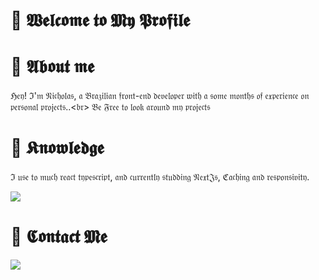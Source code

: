 # 🦇 𝖂𝖊𝖑𝖈𝖔𝖒𝖊 𝖙𝖔 𝕸𝖞 𝕻𝖗𝖔𝖋𝖎𝖑𝖊

# 🎃 𝕬𝖇𝖔𝖚𝖙 𝖒𝖊

ℌ𝔢𝔶! ℑ'𝔪 𝔑𝔦𝔠𝔥𝔬𝔩𝔞𝔰, 𝔞 𝔅𝔯𝔞𝔷𝔦𝔩𝔦𝔞𝔫 𝔣𝔯𝔬𝔫𝔱-𝔢𝔫𝔡 𝔡𝔢𝔳𝔢𝔩𝔬𝔭𝔢𝔯 𝔴𝔦𝔱𝔥 𝔞 𝔰𝔬𝔪𝔢 𝔪𝔬𝔫𝔱𝔥𝔰 𝔬𝔣 𝔢𝔵𝔭𝔢𝔯𝔦𝔢𝔫𝔠𝔢 𝔬𝔫 𝔭𝔢𝔯𝔰𝔬𝔫𝔞𝔩 𝔭𝔯𝔬𝔧𝔢𝔠𝔱𝔰..<𝔟𝔯>
𝔅𝔢 𝔉𝔯𝔢𝔢 𝔱𝔬 𝔩𝔬𝔬𝔨 𝔞𝔯𝔬𝔲𝔫𝔡 𝔪𝔶 𝔭𝔯𝔬𝔧𝔢𝔠𝔱𝔰

# 🧹 𝕶𝖓𝖔𝖜𝖑𝖊𝖉𝖌𝖊

ℑ 𝔲𝔰𝔢 𝔱𝔬 𝔪𝔲𝔠𝔥 𝔯𝔢𝔞𝔠𝔱 𝔱𝔶𝔭𝔢𝔰𝔠𝔯𝔦𝔭𝔱, 𝔞𝔫𝔡 𝔠𝔲𝔯𝔯𝔢𝔫𝔱𝔩𝔶 𝔰𝔱𝔲𝔡𝔡𝔦𝔫𝔤 𝔑𝔢𝔵𝔱𝔍𝔰, ℭ𝔞𝔠𝔥𝔦𝔫𝔤 𝔞𝔫𝔡 𝔯𝔢𝔰𝔭𝔬𝔫𝔰𝔦𝔳𝔦𝔱𝔶.<br>

<p>
  <a href="https://skillicons.dev">
    <img src="https://skillicons.dev/icons?i=vscode,react,tailwind,bootstrap,next,vite,firebase,markdown&themes=dark" />
  </a>
</p>

# 🔮 𝕮𝖔𝖓𝖙𝖆𝖈𝖙 𝕸𝖊

<p>
  <a href="https://linktr.ee/nicholas_goes">
   <img src="https://skillicons.dev/icons?i=linkedin,twitter,discord,instagram" />
 </a>  
</p>
